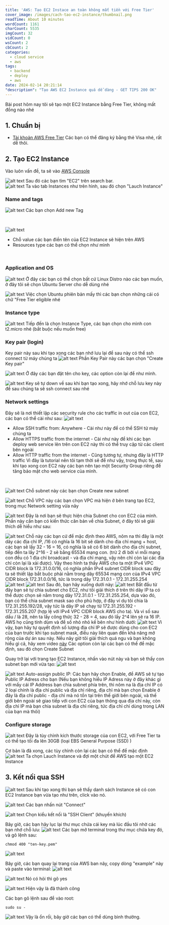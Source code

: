```yaml
---
title: 'AWS: Tạo EC2 Instace an toàn không mất tiền với Free Tier'
cover_image: /images/cach-tao-ec2-instance/thumbnail.png
readTime: About 10 minutes
wordCount: 1161
charCount: 5535
imgCount: 32
vidCount: 0
wsCount: 2
cbCount: 2
categories:
  - cloud service
  - aws
tags:
  - backend
  - deploy
  - aws
date: 2024-02-14 20:21:14
"description": "Tạo AWS EC2 Instance quá dễ dàng - GET TIPS 200 OK"
---
```

Bài post hôm nay tôi sẽ tạo một EC2 Instance bằng Free Tier, không mất đồng nào nhé
## 1. Chuẩn bị
- [Tài khoản AWS Free Tier](https://aws.amazon.com/free)
Các bạn có thể đăng ký bằng thẻ Visa nhé, rất dễ thôi.
## 2. Tạo EC2 Instance
Vào luôn vấn đề, ta sẽ vào [AWS Console](https://console.aws.amazon.com/console/home) 

![alt text](/images/cach-tao-ec2-instance/1image.png)
Sau đó các bạn tìm "EC2" trên search bar.
<br>
![alt text](</images/cach-tao-ec2-instance/Screenshot from 2024-02-14 20-48-07.png>)
Ta vào tab Instances như trên hình, sau đó chọn "Lauch Instance"
<br>
### Name and tags

![alt text](/images/cach-tao-ec2-instance/image.png)
Các bạn chọn Add new Tag

<br>


![alt text](/images/cach-tao-ec2-instance/image-1.png)
- Chỗ value các bạn điền tên của EC2 Instance sẽ hiện trên AWS
- Resources type các bạn có thể chọn như mình
<br>

### Application and OS
![alt text](/images/cach-tao-ec2-instance/1image-2.png)
Ở đây các bạn có thể chọn bất cứ Linux Distro nào các bạn muốn, ở đây tôi sẽ chọn Ubuntu Server cho dễ dùng nhé
<br>

![alt text](/images/cach-tao-ec2-instance/1image-3.png)
Việc chọn Ubuntu phiên bản mấy thì các bạn chọn những cái có chữ "Free Tier eligible nhé
<br>

### Instance type
![alt text](/images/cach-tao-ec2-instance/1image-5.png)
Tiếp đến là chọn Instance Type, các bạn chọn cho mình con t2.micro nhé (bắt buộc nếu muốn free)
<br>

### Key pair (login) 
Key pair này sau khi tạo xong các bạn nhớ lưu lại để sau này có thể ssh connect từ máy chúng ta
![alt text](/images/cach-tao-ec2-instance/1image-4.png)
Phần Key Pair này các bạn chọn "Create Key pair"
<br>

![alt text](/images/cach-tao-ec2-instance/1image-6.png)
Ở đây các bạn đặt tên cho key, các option còn lại để như mình.
<br>

![alt text](/images/cach-tao-ec2-instance/1image-7.png)
Key sẽ tự down về sau khi bạn tạo xong, hãy nhớ chỗ lưu key này để sau chúng ta sẽ ssh connect sau nhé
<br>

### Network settings 
Đây sẽ là nơi thiết lập các security rule cho các traffic in out của con EC2, các bạn có thể cài như sau:
![alt text](/images/cach-tao-ec2-instance/1image-8.png)
- Allow SSH traffic from: Anywhere - Cài như này để có thể SSH từ máy chúng ta
- Allow HTTPS traffic from the internet - Cài như này để khi các bạn deploy web service lên trên con EC2 này thì có thể truy cập từ các client bên ngoài
- Allow HTTP traffic from the internet - Cũng tương tự, nhưng đây là HTTP traffic
Vì đây là tutorial nên tôi tạm thời sẽ để như vậy, trong thực tế, sau khi tạo xong con EC2 này các bạn nên tạo một Security Group riêng để tăng bảo mật cho web service của mình.
<br>

![alt text](/images/cach-tao-ec2-instance/image-2.png)
Chỗ subnet này các bạn chọn Create new subnet
<br>

![alt text](/images/cach-tao-ec2-instance/image-3.png)
Chỗ VPC này các bạn chọn VPC mà hiện ở bên trang tạo EC2, trong mục Network setting vừa nãy
<br>

![alt text](/images/cach-tao-ec2-instance/image-6.png)
Đây là nơi bạn sẽ thực hiện chia Subnet cho con EC2 của mình. Phần này cần bạn có kiến thức căn bản về chia Subnet, ở đây tôi sẽ giải thích dễ hiểu như sau:
<br>

![alt text](/images/cach-tao-ec2-instance/image-7.png)
Chỗ này các bạn cứ để mặc định theo AWS, nôm na thì đây là một dãy các địa chỉ IP, /16 có nghĩa là 16 bit sẽ dành cho địa chỉ mạng + host, các bạn sẽ lấy 32 - 16 = 16, có nghĩa là sẽ có 6 bit dành cho địa chỉ subnet, tiếp đến ta lấy 2^16 - 2 sẽ bằng 65534 mạng con. (trừ 2 đi bởi vì mỗi mạng con đều có 1 địa chỉ broadcast - và địa chỉ mạng, vậy nên chỉ còn lại các địa chỉ còn lại là xài được).
Vậy theo hình ta thấy AWS cho ta một IPv4 VPC CIDR block là 172.31.0.0/16, có nghĩa phần IPv4 subnet CIDR block sau đây ta sẽ thiết lập bắt buộc phải nằm trong dãy 65534 mạng con của IPv4 VPC CIDR block 172.31.0.0/16, tức là trong dãy 172.31.0.1 - 172.31.255.254
![alt text](/images/cach-tao-ec2-instance/image-9.png)
![alt text](/images/cach-tao-ec2-instance/image-8.png)
Sau đó, bạn hãy xuống dưới này:
![alt text](/images/cach-tao-ec2-instance/image-10.png)
Bắt đầu từ đây bạn sẽ tự chia subnet cho EC2, như tôi giải thích ở trên thì dãy IP ta có thể được chọn sẽ nằm trong dãy 172.31.0.1 - 172.31.255.254, dựa vào đó, bạn có thể chia subnet mask sao cho phù hợp, ở đây ví dụ tôi chia là 172.31.255.192/28, vậy tức là dãy IP sẽ chạy từ 172.31.255.192 - 172.31.255.207 (hợp lệ với IPv4 VPC CIDR block AWS cho ta). Và vì số sau dấu / là 28, nên ta lấy công thức 32 - 28 = 4, sau đó lấy 2^4 lên sẽ ra 16 IP. AWS họ cũng tính dùm và để số nhỏ nhỏ kế bên như hình dưới:
![alt text](/images/cach-tao-ec2-instance/image-11.png)
Vì vậy, bạn hãy tự quyết định số lượng địa chỉ IP sẽ được dùng cho con EC2 của bạn trước khi tạo subnet mask, điều này liên quan đến khả năng mở rộng của dự án sau này.
Nếu nãy giờ tôi giải thích quá ngu và bạn không hiểu gì cả, hãy xem video [này](https://www.youtube.com/watch?v=AKQ7FdEuWz4)
Các option còn lại các bạn có thể để mặc định, sau đó chọn Create Subnet

Quay trở lại với trang tạo EC2 Instance, nhấn vào nút này và bạn sẽ thấy con subnet bạn mới vừa tạo:
![alt text](/images/cach-tao-ec2-instance/image-12.png)


![alt text](/images/cach-tao-ec2-instance/image-13.png)
Auto-assign public IP: Các bạn hãy chọn Enable, để AWS sẽ tự tạo Public IP Adress cho bạn (Nếu bạn không hiểu IP Adress này ở đây khác gì với mấy cái IP Address bạn chia subnet phía trên, thì nôm na là địa chỉ IP có 2 loại chính là địa chỉ public và địa chỉ riêng, địa chỉ mà bạn chọn Enable ở đây là địa chỉ public - địa chỉ mà nó tồn tại trên thế giới bên ngoài, và thế giới bên ngoài sẽ giao tiếp với con EC2 của bạn thông qua địa chỉ này, còn địa chỉ IP mà bạn chia subnet là địa chỉ riêng, tức địa chỉ chỉ dùng trong LAN của bạn mà thôi)

### Configure storage 
![alt text](/images/cach-tao-ec2-instance/1image-9.png)
Đây là tùy chỉnh kích thước storage của con EC2, với Free Tier ta có thể tạo tối đa lên 30GB (loại EBS General Purpose (SSD) )

Cơ bản là đã xong, các tùy chỉnh còn lại các bạn có thể để mặc định
![alt text](/images/cach-tao-ec2-instance/1image-10.png)
Ta chọn Lauch Instance và đợi một chút để AWS tạo một EC2 Instance


## 3. Kết nối qua SSH 
![alt text](/images/cach-tao-ec2-instance/image-14.png)
Sau khi tạo xong thì bạn sẽ thấy danh sách Instance sẽ có con EC2 Instance bạn vừa tạo như trên, click vào nó.

![alt text](/images/cach-tao-ec2-instance/image-15.png)
Các bạn nhấn nút "Connect"

![alt text](/images/cach-tao-ec2-instance/image-16.png)
Chọn kiểu kết nối là "SSH Client" (khuyến khích)

Bây giờ, các bạn hãy lục lại thư mục chứa cái key mà lúc đầu tôi nhờ các bạn nhớ chỗ lưu:
![alt text](/images/cach-tao-ec2-instance/image-17.png)
Các bạn mở terminal trong thư mục chứa key đó, và gõ lệnh sau:
```
chmod 400 "ten-key.pem"
```
![alt text](/images/cach-tao-ec2-instance/image-18.png)

Bây giờ, các bạn quay lại trang của AWS ban nãy, copy dòng "example" này và paste vào terminal:
![alt text](/images/cach-tao-ec2-instance/image-19.png)

![alt text](/images/cach-tao-ec2-instance/image-20.png)
Nó có hỏi thì gõ yes

![alt text](/images/cach-tao-ec2-instance/image-21.png)
Hiện vậy là đã thành công

Các bạn gõ lệnh sau để vào root:
```
sudo su -
```

![alt text](/images/cach-tao-ec2-instance/image-22.png)
Vậy là ổn rồi, bây giờ các bạn có thể dùng bình thường.

